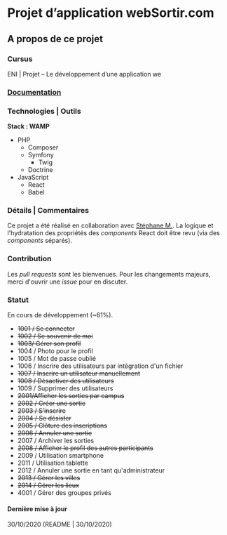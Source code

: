 # Projet d’application webSortir.com

## A propos de ce projet

### Cursus
ENI | Projet – Le développement d’une application we

### [Documentation](https://github.com/Dyrits/SORTIR.COM/tree/master/documentation)

### Technologies | Outils
**Stack : WAMP**
- PHP
    - Composer
    - Symfony
        - Twig
    - Doctrine
- JavaScript
    - React
    - Babel

### Détails | Commentaires
Ce projet a été réalisé en collaboration avec [Stéphane M.](https://github.com/stefROM-dev/).
La logique et l'hydratation des propriétés des *components* React doit être revu (via des *components* séparés).

### Contribution
Les *pull requests* sont les bienvenues. Pour les changements majeurs, merci d'ouvrir une *issue* pour en discuter.

### Statut
En cours de développement (~61%).
- ~~1001 / Se connecter~~
- ~~1002 / Se souvenir de moi~~
- ~~1003/ Gérer son profil~~
- 1004 / Photo pour le profil
- 1005 / Mot de passe oublié
- 1006 / Inscrire des utilisateurs par intégration d'un fichier
- ~~1007 / Inscrire un utilisateur manuellement~~
- ~~1008 / Désactiver des utilisateurs~~
- 1009 / Supprimer des utilisateurs
- ~~2001/Afficher les  sorties par campus~~
- ~~2002 / Créer une sortie~~
- ~~2003 / S’inscrire~~
- ~~2004 / Se désister~~
- ~~2005 / Clôture des inscriptions~~
- ~~2006 / Annuler une sortie~~
- 2007 / Archiver les sorties
- ~~2008 / Afficher le profil des autres participants~~
- 2009 / Utilisation smartphone
- 2011 / Utilisation tablette
- 2012 / Annuler une sortie en tant qu'administrateur
- ~~2013 / Gérer les villes~~
- ~~2014 / Gérer les lieux~~
- 4001 / Gérer des groupes privés


#### Dernière mise à jour
30/10/2020
(README | 30/10/2020)